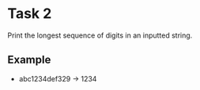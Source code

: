 # Task 2
Print the longest sequence of digits in an inputted string.

## Example 
* abc1234def329 -> 1234

